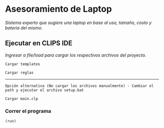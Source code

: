 ﻿# Asesoramiento de Laptop

_Sistema experto que sugiere una laptop en base al uso, tamaño, costo y bateria del mismo._

## Ejecutar en CLIPS IDE 

_Ingresar a file/load para cargar los respectivos archivos del proyecto._

``` 
Cargar templates 
```

``` 
Cargar reglas 
```
***
``` 
Opción alternativa (No cargar los archivos manualmente) - Cambiar el path y ejecutar el archivo setup.bat 
```

``` 
Cargar main.clp 
```

### Correr el programa 

```
(run)
```
